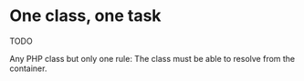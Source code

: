 # One class, one task

TODO

Any PHP class but only one rule:
The class must be able to resolve from the container.
